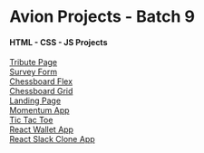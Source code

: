 # Avion Projects - Batch 9

#### HTML - CSS - JS Projects
<a href="https://neroneronomi.github.io/batch9-activities/front-end-projects/tribute-page/" target="_blank">Tribute Page</a><br>
<a href="https://neroneronomi.github.io/batch9-activities/front-end-projects/survey-form/" target="_blank">Survey Form</a><br>
<a href="https://neroneronomi.github.io/batch9-activities/front-end-projects/chessboard/flexboard/" target="_blank">Chessboard Flex</a><br>
<a href="https://neroneronomi.github.io/batch9-activities/front-end-projects/chessboard/gridboard/" target="_blank">Chessboard Grid</a><br>
<a href="https://neroneronomi.github.io/batch9-activities/front-end-projects/landing-page/" target="_blank">Landing Page</a><br>
<a href="https://neroneronomi.github.io/batch9-activities/front-end-projects/momentum-app/" target="_blank">Momentum App</a><br>
<a href="https://neroneronomi.github.io/batch9-activities/front-end-projects/tic-tac-toe/" target="_blank">Tic Tac Toe</a><br>
<a href="https://musing-bhabha-a9b894.netlify.app/" target="_blank">React Wallet App</a><br>
<a href="https://competent-wing-cd32f5.netlify.app" target="_blank">React Slack Clone App</a><br>
